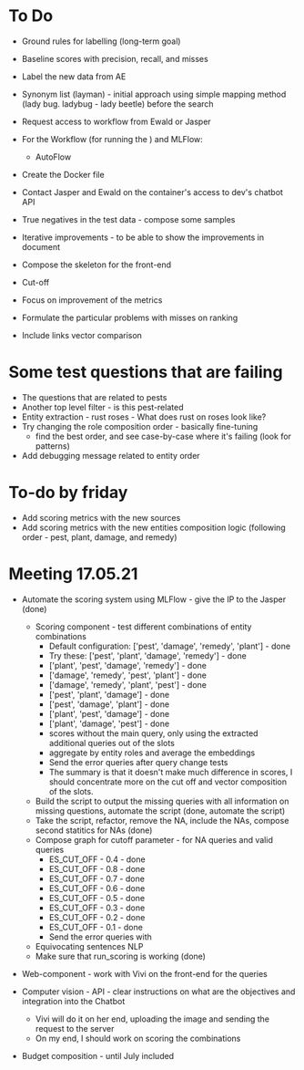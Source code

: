 
# To Do

* Ground rules for labelling (long-term goal)

* Baseline scores with precision, recall, and misses
* Label the new data from AE
* Synonym list (layman) - initial approach using simple mapping method (lady bug. ladybug - lady beetle) before the search
* Request access to workflow from Ewald or Jasper
* For the Workflow (for running the ) and MLFlow:
    * AutoFlow
* Create the Docker file 
* Contact Jasper and Ewald on the container's access to dev's chatbot API
* True negatives in the test data - compose some samples
* Iterative improvements - to be able to show the improvements in document

* Compose the skeleton for the front-end
* Cut-off

* Focus on improvement of the metrics
* Formulate the particular problems with misses on ranking
* Include links vector comparison


# Some test questions that are failing
* The questions that are related to pests
* Another top level filter - is this pest-related
* Entity extraction - rust roses - What does rust on roses look like?
* Try changing the role composition order - basically fine-tuning
    * find the best order, and see case-by-case where it's failing (look for patterns)
* Add debugging message related to entity order

# To-do by friday

* Add scoring metrics with the new sources
* Add scoring metrics with the new entities composition logic (following order - pest, plant, damage, and remedy)

# Meeting 17.05.21

* Automate the scoring system using MLFlow - give the IP to the Jasper (done)
    * Scoring component - test different combinations of entity combinations
        * Default configuration: ['pest', 'damage', 'remedy', 'plant'] - done
        * Try these: ['pest', 'plant', 'damage', 'remedy'] - done
        * ['plant', 'pest', 'damage', 'remedy'] - done
        * ['damage', 'remedy', 'pest', 'plant'] - done
        * ['damage', 'remedy', 'plant', 'pest'] - done
        * ['pest', 'plant', 'damage'] - done
        * ['pest', 'damage', 'plant'] - done
        * ['plant', 'pest', 'damage'] - done
        * ['plant', 'damage', 'pest'] - done
        * scores without the main query, only using the extracted additional queries out of the slots
        * aggregate by entity roles and average the embeddings
        * Send the error queries after query change tests
        * The summary is that it doesn't make much difference in scores, I should concentrate more on the cut off and vector composition of the slots.
    * Build the script to output the missing queries with all information on missing questions, automate the script (done, automate the script)
    * Take the script, refactor, remove the NA, include the NAs, compose second statitics for NAs (done)
    * Compose graph for cutoff parameter - for NA queries and valid queries
        * ES_CUT_OFF - 0.4 - done
        * ES_CUT_OFF - 0.8 - done
        * ES_CUT_OFF - 0.7 - done
        * ES_CUT_OFF - 0.6 - done
        * ES_CUT_OFF - 0.5 - done
        * ES_CUT_OFF - 0.3 - done
        * ES_CUT_OFF - 0.2 - done
        * ES_CUT_OFF - 0.1 - done
        * Send the error queries with 
    * Equivocating sentences NLP
    * Make sure that run_scoring is working (done)
* Web-component - work with Vivi on the front-end for the queries
* Computer vision - API - clear instructions on what are the objectives and integration into the Chatbot
    * Vivi will do it on her end, uploading the image and sending the request to the server
    * On my end, I should work on scoring the combinations

* Budget composition - until July included
